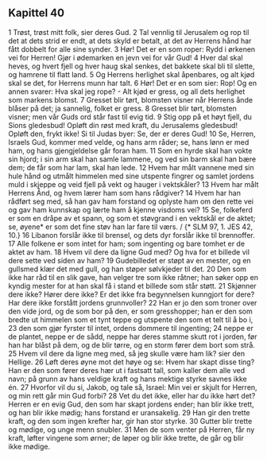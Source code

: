 ## Kapittel 40

1 Trøst, trøst mitt folk, sier deres Gud.
2 Tal vennlig til Jerusalem og rop til det at dets strid er endt, at dets skyld er betalt, at det av Herrens hånd har fått dobbelt for alle sine synder.
3 Hør! Det er en som roper: Rydd i ørkenen vei for Herren! Gjør i ødemarken en jevn vei for vår Gud!
4 Hver dal skal heves, og hvert fjell og hver haug skal senkes, det bakkete skal bli til slette, og hamrene til flatt land.
5 Og Herrens herlighet skal åpenbares, og alt kjød skal se det, for Herrens munn har talt.
6 Hør! Det er en som sier: Rop! Og en annen svarer: Hva skal jeg rope? - Alt kjød er gress, og all dets herlighet som markens blomst.
7 Gresset blir tørt, blomsten visner når Herrens ånde blåser på det; ja sannelig, folket er gress.
8 Gresset blir tørt, blomsten visner; men vår Guds ord står fast til evig tid.
9 Stig opp på et høyt fjell, du Sions gledesbud! Opløft din røst med kraft, du Jerusalems gledesbud! Opløft den, frykt ikke! Si til Judas byer: Se, der er deres Gud!
10 Se, Herren, Israels Gud, kommer med velde, og hans arm råder; se, hans lønn er med ham, og hans gjengjeldelse går foran ham.
11 Som en hyrde skal han vokte sin hjord; i sin arm skal han samle lammene, og ved sin barm skal han bære dem; de får som har lam, skal han lede.
12 Hvem har målt vannene med sin hule hånd og utmålt himmelen med sine utspente fingrer og samlet jordens muld i skjeppe og veid fjell på vekt og hauger i vektskåler?
13 Hvem har målt Herrens Ånd, og hvem lærer ham som hans rådgiver?
14 Hvem har han rådført seg med, så han gav ham forstand og oplyste ham om den rette vei og gav ham kunnskap og lærte ham å kjenne visdoms vei?
15 Se, folkeferd er som en dråpe av et spann, og som et støvgrand i en vektskål er de aktet; se, øyene* er som det fine støv han lar fare til værs. / {* SLM 97, 1. JES 42, 10.}
16 Libanon forslår ikke til brensel, og dets dyr forslår ikke til brennoffer.
17 Alle folkene er som intet for ham; som ingenting og bare tomhet er de aktet av ham.
18 Hvem vil dere da ligne Gud med? Og hva for et billede vil dere sette ved siden av ham?
19 Gudebilledet er støpt av en mester, og en gullsmed klær det med gull, og han støper sølvkjeder til det.
20 Den som ikke har råd til en slik gave, han velger tre som ikke råtner; han søker opp en kyndig mester for at han skal få i stand et billede som står støtt.
21 Skjønner dere ikke? Hører dere ikke? Er det ikke fra begynnelsen kunngjort for dere? Har dere ikke forstått jordens grunnvoller?
22 Han er jo den som troner over den vide jord, og de som bor på den, er som gresshopper; han er den som bredte ut himmelen som et tynt teppe og utspente den som et telt til å bo i,
23 den som gjør fyrster til intet, ordens dommere til ingenting;
24 neppe er de plantet, neppe er de sådd, neppe har deres stamme skutt rot i jorden, før han har blåst på dem, og de blir tørre, og en storm fører dem bort som strå.
25 Hvem vil dere da ligne meg med, så jeg skulle være ham lik? sier den Hellige.
26 Løft deres øyne mot det høye og se: Hvem har skapt disse ting? Han er den som fører deres hær ut i fastsatt tall, som kaller dem alle ved navn; på grunn av hans veldige kraft og hans mektige styrke savnes ikke én.
27 Hvorfor vil du si, Jakob, og tale så, Israel: Min vei er skjult for Herren, og min rett går min Gud forbi?
28 Vet du det ikke, eller har du ikke hørt det? Herren er en evig Gud, den som har skapt jordens ender; han blir ikke trett, og han blir ikke mødig; hans forstand er uransakelig.
29 Han gir den trette kraft, og den som ingen krefter har, gir han stor styrke.
30 Gutter blir trette og mødige, og unge menn snubler.
31 Men de som venter på Herren, får ny kraft, løfter vingene som ørner; de løper og blir ikke trette, de går og blir ikke mødige.
